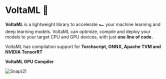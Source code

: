 #                                                                 VoltaML 👋

**VoltaML** is a lightweight library to accelerate 🏎️ your machine learning and deep learning models. VoltaML can optimize, compile and deploy your models to your target CPU and GPU devices, with just **one line of code.**

VoltaML has compilation support for **Torchscript, ONNX, Apache TVM and NVIDIA TensorRT**

**VoltaML GPU Compiler**

![Snap(2)](https://user-images.githubusercontent.com/107309002/173190378-6e51c9a0-3047-486c-a3df-2e2d0d26a216.png)
